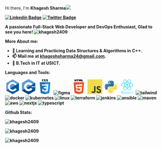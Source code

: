 Hi there, I'm <b>Khagesh Sharma<b><img src="https://media.giphy.com/media/hvRJCLFzcasrR4ia7z/giphy.gif" width="25" /> 

[![Linkedin Badge](https://img.shields.io/badge/-LinkedIn-0e76a8?style=flat-square&logo=Linkedin&logoColor=white)](https://linkedin.com/in/khagesh-sharma-883726250)
[![Twitter Badge](https://img.shields.io/badge/-Twitter-00acee?style=flat-square&logo=Twitter&logoColor=white)](https://twitter.com/_KhageshSharma_)

A passionate Full-Stack Web Developer and DevOps Enthusiast, Glad to see you here! <img src="https://komarev.com/ghpvc/?username=khagesh2409&label=Profile%20views&color=0e75b6&style=flat" alt="khagesh2409" /> 

More About me: 

- 🌱 Learning and Practicing Data Structures & Algorithms in C++.
- 📫 Mail me at khageshsharma24@gmail.com.
- 📖 B.Tech in IT at USICT.

Languages and Tools: 
<p align="left"> <img src="https://raw.githubusercontent.com/devicons/devicon/master/icons/c/c-original.svg" alt="c" width="50" height="50"/> <img src="https://raw.githubusercontent.com/devicons/devicon/master/icons/cplusplus/cplusplus-original.svg" alt="cplusplus" width="50" height="50"/> <img src="https://raw.githubusercontent.com/devicons/devicon/master/icons/css3/css3-original-wordmark.svg" alt="css3" width="50" height="50"/> <img src="https://www.vectorlogo.zone/logos/figma/figma-icon.svg" alt="figma" width="50" height="50"/> <img src="https://raw.githubusercontent.com/devicons/devicon/master/icons/html5/html5-original-wordmark.svg" alt="html5" width="50" height="50"/> <img src="https://raw.githubusercontent.com/devicons/devicon/master/icons/javascript/javascript-original.svg" alt="javascript" width="50" height="50"/> <img src="https://raw.githubusercontent.com/devicons/devicon/master/icons/python/python-original.svg" alt="python" width="50" height="50"/> <img src="https://raw.githubusercontent.com/devicons/devicon/master/icons/react/react-original-wordmark.svg" alt="react" width="50" height="50"/> <img src="https://www.vectorlogo.zone/logos/tailwindcss/tailwindcss-icon.svg" alt="tailwind" width="50" height="50"/> <img src="https://www.vectorlogo.zone/logos/docker/docker-tile.svg" alt="docker" height="50" width="50"/> <img src="https://www.vectorlogo.zone/logos/kubernetes/kubernetes-icon.svg" alt="kubernetes" width="50" height="50"/> <img src="https://www.vectorlogo.zone/logos/linux/linux-icon.svg" alt="linux" width="50" height="50"/> <img src="https://www.vectorlogo.zone/logos/terraformio/terraformio-icon.svg" alt="terraform" width="50" height="50"/> <img src="https://www.vectorlogo.zone/logos/jenkins/jenkins-icon.svg" alt="jenkins" height="50" width="50"/> <img src="https://www.vectorlogo.zone/logos/ansible/ansible-icon.svg" alt="ansible" height="50" width="50"/> <img src="https://www.vectorlogo.zone/logos/apache_maven/apache_maven-icon.svg" alt="maven" height="50" width="50"/> <img src="https://download.logo.wine/logo/Amazon_Web_Services/Amazon_Web_Services-Logo.wine.png" alt="aws" height="50" width="80"/> <img src="https://www.vectorlogo.zone/logos/nextjs/nextjs-icon.svg" alt="nextjs" height="50" width="50"/> <img src="https://www.vectorlogo.zone/logos/typescriptlang/typescriptlang-icon.svg" alt="typescript" height="50" width="50"/> </p>

Github Stats:
<p>&nbsp;<img align="left" src="https://github-readme-stats.vercel.app/api?username=khagesh2409&show_icons=true&locale=en&theme=tokyonight" alt="khagesh2409"/></p>
<p><img align="" src="https://github-readme-stats.vercel.app/api/top-langs?username=khagesh2409&show_icons=true&locale=en&layout=compact&theme=tokyonight" alt="khagesh2409" /></p>
<p><img align="left" src="https://github-readme-streak-stats.herokuapp.com/?user=khagesh2409&theme=tokyonight" alt="khagesh2409" /></p>

